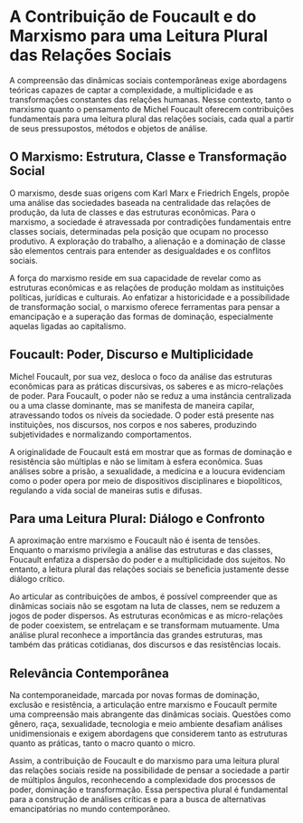 
# A Contribuição de Foucault e do Marxismo para uma Leitura Plural das Relações Sociais

A compreensão das dinâmicas sociais contemporâneas exige abordagens teóricas capazes de captar a complexidade, a multiplicidade e as transformações constantes das relações humanas. Nesse contexto, tanto o marxismo quanto o pensamento de Michel Foucault oferecem contribuições fundamentais para uma leitura plural das relações sociais, cada qual a partir de seus pressupostos, métodos e objetos de análise.

## O Marxismo: Estrutura, Classe e Transformação Social

O marxismo, desde suas origens com Karl Marx e Friedrich Engels, propõe uma análise das sociedades baseada na centralidade das relações de produção, da luta de classes e das estruturas econômicas. Para o marxismo, a sociedade é atravessada por contradições fundamentais entre classes sociais, determinadas pela posição que ocupam no processo produtivo. A exploração do trabalho, a alienação e a dominação de classe são elementos centrais para entender as desigualdades e os conflitos sociais.

A força do marxismo reside em sua capacidade de revelar como as estruturas econômicas e as relações de produção moldam as instituições políticas, jurídicas e culturais. Ao enfatizar a historicidade e a possibilidade de transformação social, o marxismo oferece ferramentas para pensar a emancipação e a superação das formas de dominação, especialmente aquelas ligadas ao capitalismo.

## Foucault: Poder, Discurso e Multiplicidade

Michel Foucault, por sua vez, desloca o foco da análise das estruturas econômicas para as práticas discursivas, os saberes e as micro-relações de poder. Para Foucault, o poder não se reduz a uma instância centralizada ou a uma classe dominante, mas se manifesta de maneira capilar, atravessando todos os níveis da sociedade. O poder está presente nas instituições, nos discursos, nos corpos e nos saberes, produzindo subjetividades e normalizando comportamentos.

A originalidade de Foucault está em mostrar que as formas de dominação e resistência são múltiplas e não se limitam à esfera econômica. Suas análises sobre a prisão, a sexualidade, a medicina e a loucura evidenciam como o poder opera por meio de dispositivos disciplinares e biopolíticos, regulando a vida social de maneiras sutis e difusas.

## Para uma Leitura Plural: Diálogo e Confronto

A aproximação entre marxismo e Foucault não é isenta de tensões. Enquanto o marxismo privilegia a análise das estruturas e das classes, Foucault enfatiza a dispersão do poder e a multiplicidade dos sujeitos. No entanto, a leitura plural das relações sociais se beneficia justamente desse diálogo crítico.

Ao articular as contribuições de ambos, é possível compreender que as dinâmicas sociais não se esgotam na luta de classes, nem se reduzem a jogos de poder dispersos. As estruturas econômicas e as micro-relações de poder coexistem, se entrelaçam e se transformam mutuamente. Uma análise plural reconhece a importância das grandes estruturas, mas também das práticas cotidianas, dos discursos e das resistências locais.

## Relevância Contemporânea

Na contemporaneidade, marcada por novas formas de dominação, exclusão e resistência, a articulação entre marxismo e Foucault permite uma compreensão mais abrangente das dinâmicas sociais. Questões como gênero, raça, sexualidade, tecnologia e meio ambiente desafiam análises unidimensionais e exigem abordagens que considerem tanto as estruturas quanto as práticas, tanto o macro quanto o micro.

Assim, a contribuição de Foucault e do marxismo para uma leitura plural das relações sociais reside na possibilidade de pensar a sociedade a partir de múltiplos ângulos, reconhecendo a complexidade dos processos de poder, dominação e transformação. Essa perspectiva plural é fundamental para a construção de análises críticas e para a busca de alternativas emancipatórias no mundo contemporâneo.
```
